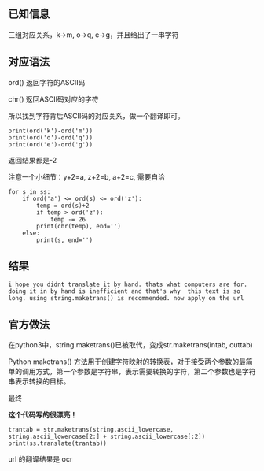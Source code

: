 ## 已知信息

三组对应关系，k->m, o->q, e->g，并且给出了一串字符

## 对应语法

ord() 返回字符的ASCII码

chr() 返回ASCII码对应的字符

所以找到字符背后ASCII码的对应关系，做一个翻译即可。

```
print(ord('k')-ord('m'))
print(ord('o')-ord('q'))
print(ord('e')-ord('g'))
```

返回结果都是-2

注意一个小细节：y+2=a, z+2=b, a+2=c, 需要自洽

```
for s in ss:
    if ord('a') <= ord(s) <= ord('z'):
        temp = ord(s)+2
        if temp > ord('z'):
            temp -= 26
        print(chr(temp), end='')
    else:
        print(s, end='')
```

## 结果
``
i hope you didnt translate it by hand. thats what computers are for. doing it in by hand is inefficient and that's why 
this text is so long. using string.maketrans() is recommended. now apply on the url
``
## 官方做法
在python3中，string.maketrans()已被取代，变成str.maketrans(intab, outtab)

Python maketrans() 方法用于创建字符映射的转换表，对于接受两个参数的最简单的调用方式，第一个参数是字符串，表示需要转换的字符，第二个参数也是字符串表示转换的目标。

最终


**这个代码写的很漂亮！**
```
trantab = str.maketrans(string.ascii_lowercase, string.ascii_lowercase[2:] + string.ascii_lowercase[:2])
print(ss.translate(trantab))
```

url 的翻译结果是 ocr

